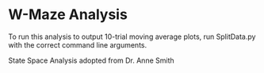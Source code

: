 # W-Maze Analysis #
To run this analysis to output 10-trial moving average plots, run SplitData.py with the correct command line arguments.

State Space Analysis adopted from Dr. Anne Smith
